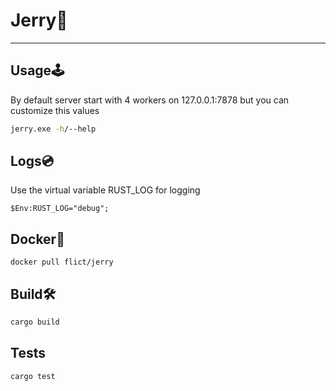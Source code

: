 # Jerry:cheese: 
---

## Usage🕹️
By default server start with 4 workers on 127.0.0.1:7878
but you can customize this values
```bash
jerry.exe -h/--help
```

## Logs:cd:
Use the virtual variable RUST_LOG for logging
```
$Env:RUST_LOG="debug";
```

## Docker:whale2:
```
docker pull flict/jerry
```

## Build🛠️
```bash
cargo build
```

## Tests
```bash
cargo test
```
